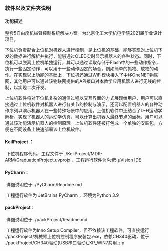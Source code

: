 ### 软件以及文件夹说明

#### 功能描述

​		整套5自由度机械臂控制系统解决方案。为北京化工大学机电学院2021届毕业设计项目。

​		下位机负责配合上位机对机器人进行控制，是上位机的基础，能够实现对上位机下发的数据进行解析并执行，能够通过OLED实时显示机器人的各种状态。同时，下位机可以脱离上位机单独运行，其可以通过读取存储于Flash中的一些动作指令，执行一些固定动作，可以用于一些动作固定的场合，例如简单的抓物、放物的动作。在实现以上功能的基础上，下位机还通过WiFi模块接入了中移OneNET物联网，其他用户可以通过该物联网提供的API接口对本教学应用机器人进行无线的控制，以实现二次开发。

​		上位机软件将对下位机复杂的通信过程以交互界面的方式展现给用户，用户可以直接通过上位机软件对机器人进行各关节的控制与演示，还可以配置机器人的各种动作序列以演示机器人在一些特殊场景中的应用。上位机软件中还结合了D-H运动学解析，实现了机器人的运动学仿真，可以计算出机器人最终节点的坐标，用户可以通过该功能演示机器人的控制原理。上位机软件还被打包成一个单独的安装包，方便在不同设备上快速部署该上位机软件。

#### KeilProject ：

​		下位机程序代码，工程文件于 ./KeilProject/MDK-ARM/GraduationProject.uvprojx ，工程运行软件为Keil5 μVision IDE



#### PyCharm：

​		详细说明位于 ./PyCharm/Readme.md

​		工程运行软件为 JetBrains PyCharm ，环境为Python 3.9



#### packProject：

​		详细说明位于 ./packProject/Readme.md

​		工程运行软件为Inno Setup Compiler，但不依赖该工程软件，可直接运行 ./packProject/机械臂上位机控制程序安装包.exe，依赖CH340驱动，位于 ./packProject/CH340驱动(USB串口驱动)_XP_WIN7共用.zip





